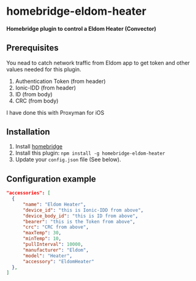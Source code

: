 # homebridge-eldom-heater

#### Homebridge plugin to control a Eldom Heater (Convector)

## Prerequisites

You nead to catch network traffic from Eldom app to get token and other values needed for this plugin.
1. Authentication Token (from header)
2. Ionic-IDD (from header)
3. ID (from body)
4. CRC (from body)

I have done this with Proxyman for iOS

## Installation

1. Install [homebridge](https://github.com/homebridge/homebridge#installation-details)
2. Install this plugin: `npm install -g homebridge-eldom-heater`
3. Update your `config.json` file (See below).

## Configuration example

```json
"accessories": [
  {
      "name": "Eldom Heater",
      "device_id": "this is Ionic-IDD from above",
      "device_body_id": "this is ID from above",
      "bearer": "this is the Token from above",
      "crc": "CRC from above",
      "maxTemp": 30,
      "minTemp": 10,
      "pullInterval": 10000,
      "manufacturer": "Eldom",
      "model": "Heater",
      "accessory": "EldomHeater"
  },
]
```